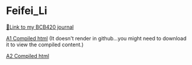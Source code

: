 # Feifei_Li

[:blue_book:Link to my BCB420 journal](https://github.com/bcb420-2021/Feifei_Li/wiki)

[A1 Compiled html](https://github.com/bcb420-2021/Feifei_Li/blob/main/data_processing.html)
(It doesn't render in github...you might need to download it to view the compiled content.)

[A2 Compiled html](https://raw.githubusercontent.com/bcb420-2021/Feifei_Li/main/A2_Feifei_Li.html)
